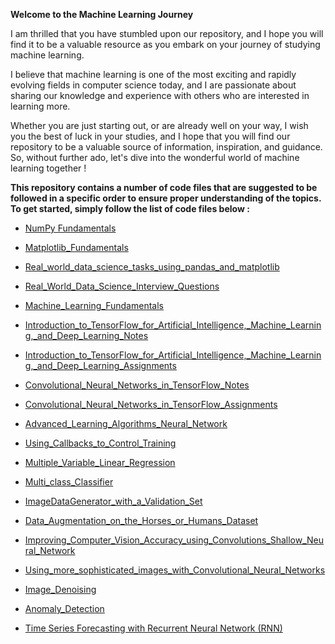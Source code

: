 **Welcome to the Machine Learning Journey**

I am thrilled that you have stumbled upon our repository, and I hope you will find it to be a valuable resource as you embark on your journey of studying machine learning.

I believe that machine learning is one of the most exciting and rapidly evolving fields in computer science today, and I are passionate about sharing our knowledge and experience with others who are interested in learning more.

Whether you are just starting out, or are already well on your way, I wish you the best of luck in your studies, and I hope that you will find our repository to be a valuable source of information, inspiration, and guidance. So, without further ado, let's dive into the wonderful world of machine learning together !

**This repository contains a number of code files that are suggested to be followed in a specific order to ensure proper understanding of the topics. To get started, simply follow the list of code files below :**

* [NumPy Fundamentals](https://github.com/roy-sub/Machine-Learning-Bootcamp/blob/main/NumPy%20Fundamentals.ipynb)

* [Matplotlib_Fundamentals](https://github.com/roy-sub/Machine-Learning-Bootcamp/blob/main/Matplotlib_Fundamentals.ipynb)

* [Real_world_data_science_tasks_using_pandas_and_matplotlib](https://github.com/roy-sub/Machine-Learning-Bootcamp/blob/main/Real_world_data_science_tasks_using_pandas_and_matplotlib.ipynb)

* [Real_World_Data_Science_Interview_Questions](https://github.com/roy-sub/Machine-Learning-Bootcamp/blob/main/Real_World_Data_Science_Interview_Questions_!.ipynb)

* [Machine_Learning_Fundamentals](https://github.com/roy-sub/Machine-Learning-Bootcamp/blob/main/Machine_Learning_Fundamentals_.ipynb)

* [Introduction_to_TensorFlow_for_Artificial_Intelligence,_Machine_Learning,_and_Deep_Learning_Notes](https://github.com/roy-sub/Machine-Learning-Bootcamp/blob/main/Introduction_to_TensorFlow_for_Artificial_Intelligence%2C_Machine_Learning%2C_and_Deep_Learning_Notes.ipynb)

* [Introduction_to_TensorFlow_for_Artificial_Intelligence,_Machine_Learning,_and_Deep_Learning_Assignments](https://github.com/roy-sub/Machine-Learning-Bootcamp/blob/main/Introduction_to_TensorFlow_for_Artificial_Intelligence%2C_Machine_Learning%2C_and_Deep_Learning_Assignments.ipynb)

* [Convolutional_Neural_Networks_in_TensorFlow_Notes](https://github.com/roy-sub/Machine-Learning-Bootcamp/blob/main/Convolutional_Neural_Networks_in_TensorFlow_Notes.ipynb)

* [Convolutional_Neural_Networks_in_TensorFlow_Assignments](https://github.com/roy-sub/Machine-Learning-Bootcamp/blob/main/Convolutional_Neural_Networks_in_TensorFlow_Assignments.ipynb)

* [Advanced_Learning_Algorithms_Neural_Network](https://github.com/roy-sub/Machine-Learning-Bootcamp/blob/main/Advanced_Learning_Algorithms_Neural_Networks_.ipynb)

* [Using_Callbacks_to_Control_Training](https://github.com/roy-sub/Machine-Learning-Bootcamp/blob/main/Using_Callbacks_to_Control_Training.ipynb)

* [Multiple_Variable_Linear_Regression](https://github.com/roy-sub/Machine-Learning-Bootcamp/blob/main/Multiple_Variable_Linear_Regression.ipynb)

* [Multi_class_Classifier](https://github.com/roy-sub/Machine-Learning-Bootcamp/blob/main/Multi_class_Classifier.ipynb)

* [ImageDataGenerator_with_a_Validation_Set](https://github.com/roy-sub/Machine-Learning-Bootcamp/blob/main/ImageDataGenerator_with_a_Validation_Set.ipynb)

* [Data_Augmentation_on_the_Horses_or_Humans_Dataset](https://github.com/roy-sub/Machine-Learning-Bootcamp/blob/main/Data_Augmentation_on_the_Horses_or_Humans_Dataset.ipynb)

* [Improving_Computer_Vision_Accuracy_using_Convolutions_Shallow_Neural_Network](https://github.com/roy-sub/Machine-Learning-Bootcamp/blob/main/Improving_Computer_Vision_Accuracy_using_Convolutions_Shallow_Neural_Network.ipynb)

* [Using_more_sophisticated_images_with_Convolutional_Neural_Networks](https://github.com/roy-sub/Machine-Learning-Bootcamp/blob/main/Using_more_sophisticated_images_with_Convolutional_Neural_Networks.ipynb)

* [Image_Denoising](https://github.com/roy-sub/Machine-Learning-Bootcamp/blob/main/Image_Denoising.ipynb)

* [Anomaly_Detection](https://github.com/roy-sub/Machine-Learning-Bootcamp/blob/main/Anomaly_Detection.ipynb)

* [Time Series Forecasting with Recurrent Neural Network (RNN)](https://github.com/roy-sub/Machine-Learning-Bootcamp/blob/main/BikeSharing_V3.ipynb)
